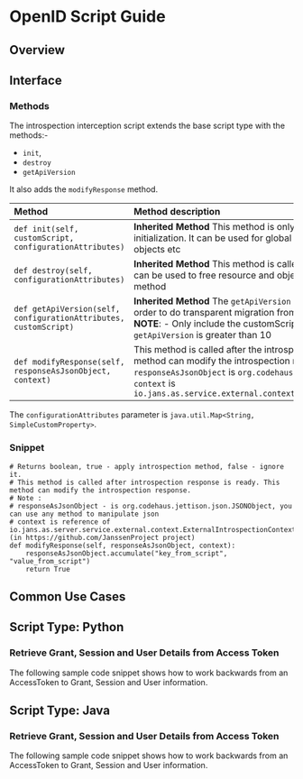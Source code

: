 # OpenID Script Guide

## Overview



## Interface



### Methods

The introspection interception script extends the base script type with the methods:-
- `init`, 
- `destroy`
- `getApiVersion` 

It also adds the `modifyResponse` method.

| Method | Method description |
|:-----|:------|
| `def init(self, customScript, configurationAttributes)` | **Inherited Method** This method is only called once during the script initialization. It can be used for global script initialization, initiate objects etc |
| `def destroy(self, configurationAttributes)` | **Inherited Method** This method is called once to destroy events. It can be used to free resource and objects created in the `init()` method |
| `def getApiVersion(self, configurationAttributes, customScript)` | **Inherited Method** The `getApiVersion` method allows API changes in order to do transparent migration from an old script to a new API. **NOTE**: - Only include the customScript variable if the value for `getApiVersion` is greater than 10 |
| `def modifyResponse(self, responseAsJsonObject, context)` | This method is called after the introspection response is ready. This method can modify the introspection response.<br/>`responseAsJsonObject` is `org.codehaus.jettison.json.JSONObject`<br/> `context` is `io.jans.as.service.external.context.ExternalIntrospectionContext` |

The `configurationAttributes` parameter is `java.util.Map<String, SimpleCustomProperty>`.

### Snippet

    # Returns boolean, true - apply introspection method, false - ignore it.
    # This method is called after introspection response is ready. This method can modify the introspection response.
    # Note :
    # responseAsJsonObject - is org.codehaus.jettison.json.JSONObject, you can use any method to manipulate json
    # context is reference of io.jans.as.server.service.external.context.ExternalIntrospectionContext (in https://github.com/JanssenProject project)
    def modifyResponse(self, responseAsJsonObject, context):
        responseAsJsonObject.accumulate("key_from_script", "value_from_script")
        return True
        
        
## Common Use Cases

## Script Type: Python

### Retrieve Grant, Session and User Details from Access Token

The following sample code snippet shows how to work backwards from an AccessToken to Grant, Session and User information.

    

## Script Type: Java

### Retrieve Grant, Session and User Details from Access Token

The following sample code snippet shows how to work backwards from an AccessToken to Grant, Session and User information.

    

